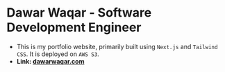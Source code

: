 # Dawar Waqar - Software Development Engineer
- This is my portfolio website, primarily built using `Next.js` and `Tailwind CSS`. It is deployed on `AWS S3`.
- **Link: [dawarwaqar.com](dawarwaqar.com)**

